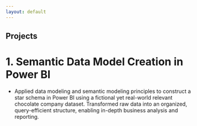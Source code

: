 ```yaml
---
layout: default
---
```


## Projects
# **1.** Semantic Data Model Creation in Power BI
- Applied data modeling and semantic modeling principles to construct a star schema in Power BI using a fictional yet real-world relevant chocolate company dataset.
 Transformed raw data into an organized, query-efficient structure, enabling in-depth business analysis and reporting.
